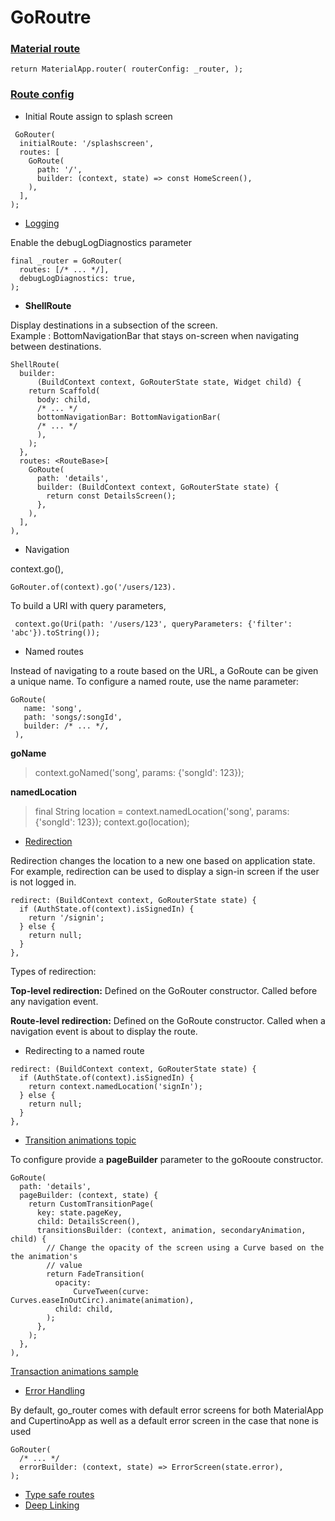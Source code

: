 # GoRoutre

### [Material route]('https://pub.dev/documentation/go_router/latest/topics/Get%20started-topic.html)

`return MaterialApp.router(
      routerConfig: _router,
    );`

### [Route config]('https://pub.dev/documentation/go_router/latest/topics/Configuration-topic.html)

- Initial Route assign to splash screen

```
 GoRouter(
  initialRoute: '/splashscreen',
  routes: [
    GoRoute(
      path: '/',
      builder: (context, state) => const HomeScreen(),
    ),
  ],
);
```

- [Logging]('https://pub.dev/documentation/go_router/latest/topics/Configuration-topic.html')

Enable the debugLogDiagnostics parameter

```
final _router = GoRouter(
  routes: [/* ... */],
  debugLogDiagnostics: true,
);
```

- **ShellRoute**

Display destinations in a subsection of the screen.</br>
Example : BottomNavigationBar that stays on-screen when navigating between destinations.

```
ShellRoute(
  builder:
      (BuildContext context, GoRouterState state, Widget child) {
    return Scaffold(
      body: child,
      /* ... */
      bottomNavigationBar: BottomNavigationBar(
      /* ... */
      ),
    );
  },
  routes: <RouteBase>[
    GoRoute(
      path: 'details',
      builder: (BuildContext context, GoRouterState state) {
        return const DetailsScreen();
      },
    ),
  ],
),
```
- Navigation

 context.go(),

`` GoRouter.of(context).go('/users/123). ``

To build a URI with query parameters,

`` context.go(Uri(path: '/users/123', queryParameters: {'filter': 'abc'}).toString());``
- Named routes

Instead of navigating to a route based on the URL, a GoRoute can be given a unique name. To configure a named route, use the name parameter:
```
GoRoute(
   name: 'song',
   path: 'songs/:songId',
   builder: /* ... */,
 ),
 ```
 **goName** 

 > context.goNamed('song', params: {'songId': 123}); 

**namedLocation** 

 > final String location = context.namedLocation('song', params: {'songId': 123});
    context.go(location);
- [Redirection]('https://pub.dev/documentation/go_router/latest/topics/Redirection-topic.html')

Redirection changes the location to a new one based on application state. For example, redirection can be used to display a sign-in screen if the user is not logged in.

```
redirect: (BuildContext context, GoRouterState state) {
  if (AuthState.of(context).isSignedIn) {
    return '/signin';
  } else {
    return null;
  }   
},
```
Types of redirection:

**Top-level redirection:** Defined on the GoRouter constructor. Called before any navigation event.

**Route-level redirection:** Defined on the GoRoute constructor. Called when a navigation event is about to display the route.

- Redirecting to a named route

```
redirect: (BuildContext context, GoRouterState state) {
  if (AuthState.of(context).isSignedIn) {
    return context.namedLocation('signIn');
  } else {
    return null;
  }   
},
```

- [Transition animations topic]("https://pub.dev/documentation/go_router/latest/topics/Transition%20animations-topic.html")

To configure provide a **pageBuilder** parameter to the goRooute  constructor.
```
GoRoute(
  path: 'details',
  pageBuilder: (context, state) {
    return CustomTransitionPage(
      key: state.pageKey,
      child: DetailsScreen(),
      transitionsBuilder: (context, animation, secondaryAnimation, child) {
        // Change the opacity of the screen using a Curve based on the the animation's
        // value
        return FadeTransition(
          opacity:
              CurveTween(curve: Curves.easeInOutCirc).animate(animation),
          child: child,
        );
      },
    );
  },
),
```
[Transaction animations sample]("https://github.com/flutter/packages/blob/main/packages/go_router/example/lib/transition_animations.dart)

- [Error Handling]('https://pub.dev/documentation/go_router/latest/topics/Error%20handling-topic.html')

By default, go_router comes with default error screens for both MaterialApp and CupertinoApp as well as a default error screen in the case that none is used

```
GoRouter(
  /* ... */
  errorBuilder: (context, state) => ErrorScreen(state.error),
);
```


- [Type safe routes]('https://pub.dev/documentation/go_router/latest/topics/Type-safe%20routes-topic.html')
- [Deep Linking]('https://pub.dev/documentation/go_router/latest/topics/Deep%20linking-topic.html')